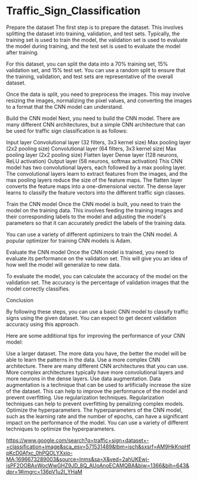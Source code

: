 # Traffic_Sign_Classification
Prepare the dataset
The first step is to prepare the dataset. This involves splitting the dataset into training, validation, and test sets. Typically, the training set is used to train the model, the validation set is used to evaluate the model during training, and the test set is used to evaluate the model after training.

For this dataset, you can split the data into a 70% training set, 15% validation set, and 15% test set. You can use a random split to ensure that the training, validation, and test sets are representative of the overall dataset.

Once the data is split, you need to preprocess the images. This may involve resizing the images, normalizing the pixel values, and converting the images to a format that the CNN model can understand.

Build the CNN model
Next, you need to build the CNN model. There are many different CNN architectures, but a simple CNN architecture that can be used for traffic sign classification is as follows:

Input layer Convolutional layer (32 filters, 3x3 kernel size) Max pooling layer (2x2 pooling size) Convolutional layer (64 filters, 3x3 kernel size) Max pooling layer (2x2 pooling size) Flatten layer Dense layer (128 neurons, ReLU activation) Output layer (58 neurons, softmax activation) This CNN model has two convolutional layers, each followed by a max pooling layer. The convolutional layers learn to extract features from the images, and the max pooling layers reduce the size of the feature maps. The flatten layer converts the feature maps into a one-dimensional vector. The dense layer learns to classify the feature vectors into the different traffic sign classes.

Train the CNN model
Once the CNN model is built, you need to train the model on the training data. This involves feeding the training images and their corresponding labels to the model and adjusting the model's parameters so that it can accurately predict the labels of the training data.

You can use a variety of different optimizers to train the CNN model. A popular optimizer for training CNN models is Adam.

Evaluate the CNN model
Once the CNN model is trained, you need to evaluate its performance on the validation set. This will give you an idea of how well the model will generalize to new data.

To evaluate the model, you can calculate the accuracy of the model on the validation set. The accuracy is the percentage of validation images that the model correctly classifies.

Conclusion

By following these steps, you can use a basic CNN model to classify traffic signs using the given dataset. You can expect to get decent validation accuracy using this approach.

Here are some additional tips for improving the performance of your CNN model:

Use a larger dataset. The more data you have, the better the model will be able to learn the patterns in the data. Use a more complex CNN architecture. There are many different CNN architectures that you can use. More complex architectures typically have more convolutional layers and more neurons in the dense layers. Use data augmentation. Data augmentation is a technique that can be used to artificially increase the size of the dataset. This can help to improve the performance of the model and prevent overfitting. Use regularization techniques. Regularization techniques can help to prevent overfitting by penalizing complex models. Optimize the hyperparameters. The hyperparameters of the CNN model, such as the learning rate and the number of epochs, can have a significant impact on the performance of the model. You can use a variety of different techniques to optimize the hyperparameters.

https://www.google.com/search?q=traffic+sign+dataset+-+classification+image&sca_esv=571531489&tbm=isch&sxsrf=AM9HkKnpHfpKcD0Afxc_0hPQOLYXxio-MA:1696673289003&source=lnms&sa=X&ved=2ahUKEwi-jsPF2OOBAxWocWwGHZ9JD_8Q_AUoAnoECAMQBA&biw=1366&bih=643&dpr=1#imgrc=136pV1u2I_YHaM





